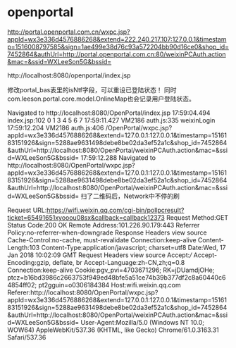 # openportal


http://portal.openportal.com.cn/wxpc.jsp?appId=wx3e336d4576886268&extend=222.240.217.107:127.0.0.1&timestamp=1516008797585&sign=1ae499e38d76c93a572204bb90d16ce0&shop_id=7452864&authUrl=http://portal.openportal.com.cn:80/weixinPCAuth.action&mac=&ssid=WXLeeSon5G&bssid=

http://localhost:8080/openportal/index.jsp


修改portal_bas表里的isNtf字段，可以重设已登陆状态！
同时com.leeson.portal.core.model.OnlineMap也会记录用户登陆状态。





Navigated to http://localhost:8080/OpenPortal/index.jsp
17:59:04.494 index.jsp:102 0 1 3 4 5 6 7
17:59:11.427 VM2186 auth.js:335 weixinLogin
17:59:12.204 VM2186 auth.js:406 /OpenPortal/wxpc.jsp?appId=wx3e336d4576886268&extend=127.0.0.1:127.0.0.1&timestamp=1516183151926&sign=5288ae9631498debe8be02da3ef52a1c&shop_id=7452864&authUrl=http://localhost:8080/OpenPortal/weixinPCAuth.action&mac=&ssid=WXLeeSon5G&bssid=
17:59:12.288 Navigated to http://localhost:8080/OpenPortal/wxpc.jsp?appId=wx3e336d4576886268&extend=127.0.0.1:127.0.0.1&timestamp=1516183151926&sign=5288ae9631498debe8be02da3ef52a1c&shop_id=7452864&authUrl=http://localhost:8080/OpenPortal/weixinPCAuth.action&mac=&ssid=WXLeeSon5G&bssid=
扫了二维码后，Network中不停的刷

Request URL:https://wifi.weixin.qq.com/cgi-bin/pollpcresult?ticket=65491651xyooou08sx&callback=callback12373
Request Method:GET
Status Code:200 OK
Remote Address:101.226.90.179:443
Referrer Policy:no-referrer-when-downgrade
Response Headers
view source
Cache-Control:no-cache, must-revalidate
Connection:keep-alive
Content-Length:103
Content-Type:application/javascript; charset=utf8
Date:Wed, 17 Jan 2018 10:02:09 GMT
Request Headers
view source
Accept:*/*
Accept-Encoding:gzip, deflate, br
Accept-Language:zh-CN,zh;q=0.8
Connection:keep-alive
Cookie:pgv_pvi=4703671296; RK=jDUamdjOHe; ptcz=b16bd3986c2663753f949ed48bfe5a51ce74b39b377df2c8a60440c64854ff02; pt2gguin=o0306184384
Host:wifi.weixin.qq.com
Referer:http://localhost:8080/OpenPortal/wxpc.jsp?appId=wx3e336d4576886268&extend=127.0.0.1:127.0.0.1&timestamp=1516183151926&sign=5288ae9631498debe8be02da3ef52a1c&shop_id=7452864&authUrl=http://localhost:8080/OpenPortal/weixinPCAuth.action&mac=&ssid=WXLeeSon5G&bssid=
User-Agent:Mozilla/5.0 (Windows NT 10.0; WOW64) AppleWebKit/537.36 (KHTML, like Gecko) Chrome/61.0.3163.31 Safari/537.36
